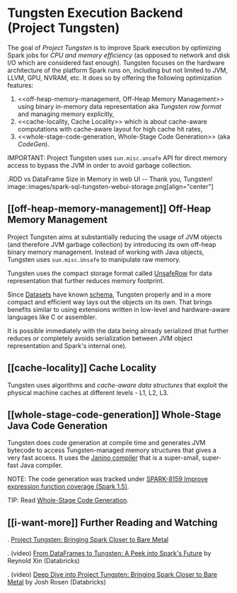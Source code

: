 # Tungsten Execution Backend (Project Tungsten)

The goal of *Project Tungsten* is to improve Spark execution by optimizing Spark jobs for *CPU and memory efficiency* (as opposed to network and disk I/O which are considered fast enough). Tungsten focuses on the hardware architecture of the platform Spark runs on, including but not limited to JVM, LLVM, GPU, NVRAM, etc. It does so by offering the following optimization features:

1. <<off-heap-memory-management, Off-Heap Memory Management>> using binary in-memory data representation aka *Tungsten row format* and managing memory explicitly,
2. <<cache-locality, Cache Locality>> which is about cache-aware computations with cache-aware layout for high cache hit rates,
3. <<whole-stage-code-generation, Whole-Stage Code Generation>> (aka _CodeGen_).

IMPORTANT: Project Tungsten uses `sun.misc.unsafe` API for direct memory access to bypass the JVM in order to avoid garbage collection.

.RDD vs DataFrame Size in Memory in web UI -- Thank you, Tungsten!
image::images/spark-sql-tungsten-webui-storage.png[align="center"]

## [[off-heap-memory-management]] Off-Heap Memory Management

Project Tungsten aims at substantially reducing the usage of JVM objects (and therefore JVM garbage collection) by introducing its own off-heap binary memory management. Instead of working with Java objects, Tungsten uses `sun.misc.Unsafe` to manipulate raw memory.

Tungsten uses the compact storage format called [UnsafeRow](UnsafeRow.md) for data representation that further reduces memory footprint.

Since [Datasets](Dataset.md) have known [schema](spark-sql-schema.md), Tungsten properly and in a more compact and efficient way lays out the objects on its own. That brings benefits similar to using extensions written in low-level and hardware-aware languages like C or assembler.

It is possible immediately with the data being already serialized (that further reduces or completely avoids serialization between JVM object representation and Spark's internal one).

## [[cache-locality]] Cache Locality

Tungsten uses algorithms and *cache-aware data structures* that exploit the physical machine caches at different levels - L1, L2, L3.

## [[whole-stage-code-generation]] Whole-Stage Java Code Generation

Tungsten does code generation at compile time and generates JVM bytecode to access Tungsten-managed memory structures that gives a very fast access. It uses the [Janino compiler](http://www.janino.net) that is a super-small, super-fast Java compiler.

NOTE: The code generation was tracked under [SPARK-8159 Improve expression function coverage (Spark 1.5)](https://issues.apache.org/jira/browse/SPARK-8159).

TIP: Read [Whole-Stage Code Generation](spark-sql-whole-stage-codegen.md).

## [[i-want-more]] Further Reading and Watching

. [Project Tungsten: Bringing Spark Closer to Bare Metal](https://databricks.com/blog/2015/04/28/project-tungsten-bringing-spark-closer-to-bare-metal.html)

. (video) [From DataFrames to Tungsten: A Peek into Spark's Future](https://youtu.be/VbSar607HM0) by Reynold Xin (Databricks)

. (video) [Deep Dive into Project Tungsten: Bringing Spark Closer to Bare Metal](https://youtu.be/5ajs8EIPWGI) by Josh Rosen (Databricks)
